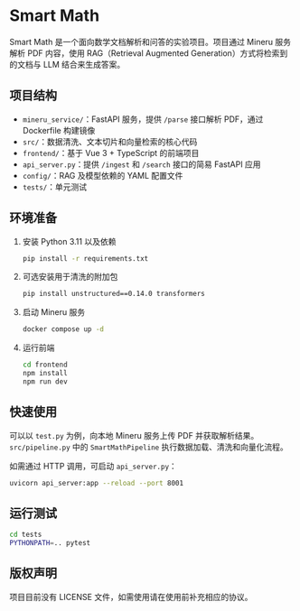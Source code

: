 # Smart Math

Smart Math 是一个面向数学文档解析和问答的实验项目。项目通过 Mineru 服务解析 PDF 内容，使用 RAG（Retrieval Augmented Generation）方式将检索到的文档与 LLM 结合来生成答案。

## 项目结构
- `mineru_service/`：FastAPI 服务，提供 `/parse` 接口解析 PDF，通过 Dockerfile 构建镜像
- `src/`：数据清洗、文本切片和向量检索的核心代码
- `frontend/`：基于 Vue 3 + TypeScript 的前端项目
- `api_server.py`：提供 `/ingest` 和 `/search` 接口的简易 FastAPI 应用
- `config/`：RAG 及模型依赖的 YAML 配置文件
- `tests/`：单元测试

## 环境准备
1. 安装 Python 3.11 以及依赖
   ```bash
   pip install -r requirements.txt
   ```
2. 可选安装用于清洗的附加包
   ```bash
   pip install unstructured==0.14.0 transformers
   ```
3. 启动 Mineru 服务
   ```bash
   docker compose up -d
   ```
4. 运行前端
   ```bash
   cd frontend
   npm install
   npm run dev
   ```

## 快速使用
可以以 `test.py` 为例，向本地 Mineru 服务上传 PDF 并获取解析结果。`src/pipeline.py` 中的 `SmartMathPipeline` 执行数据加载、清洗和向量化流程。

如需通过 HTTP 调用，可启动 `api_server.py`：
```bash
uvicorn api_server:app --reload --port 8001
```

## 运行测试
```bash
cd tests
PYTHONPATH=.. pytest
```

## 版权声明
项目目前没有 LICENSE 文件，如需使用请在使用前补充相应的协议。
